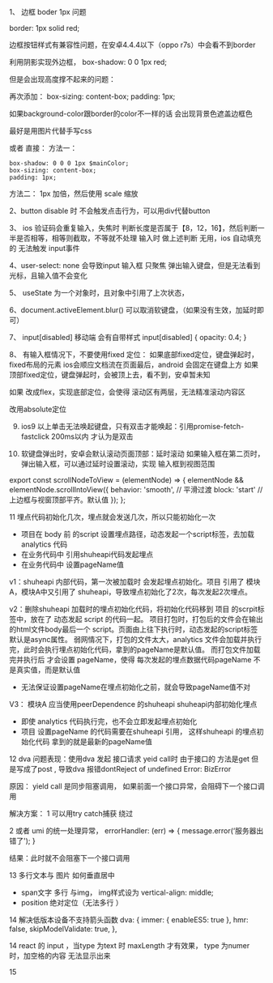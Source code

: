 1、 边框 boder 1px 问题

border: 1px solid red;

边框按钮样式有兼容性问题，在安卓4.4.4以下（oppo r7s）中会看不到border

利用阴影实现外边框，
box-shadow: 0 0 1px red; 

但是会出现高度撑不起来的问题：

再次添加：
        box-sizing: content-box;
        padding: 1px;


如果background-color跟border的color不一样的话   会出现背景色遮盖边框色

最好是用图片代替手写css


或者 直接：
方法一：

    box-shadow: 0 0 0 1px $mainColor;
    box-sizing: content-box;
    padding: 1px;


方法二：
1px 加倍，然后使用 scale 缩放



2、button disable 时 不会触发点击行为，可以用div代替button


3、 ios 验证码会重复输入，失焦时 判断长度是否属于【8，12，16】，然后判断一半是否相等，相等则截取，不等就不处理
输入时 做上述判断 无用，ios 自动填充的 无法触发 input事件



4、user-select: none 会导致input 输入框 只聚焦 弹出输入键盘，但是无法看到光标，且输入值不会变化


5、 useState 为一个对象时，且对象中引用了上次状态，



6、document.activeElement.blur() 可以取消软键盘，（如果没有生效，加延时即可）


7、  input[disabled] 移动端 会有自带样式
input[disabled] {
  opacity: 0.4;
}


8、 有输入框情况下，不要使用fixed 定位：
如果底部fixed定位，键盘弹起时，fixed布局的元素 ios会顺应文档流在页面最后，android 会固定在键盘上方
如果顶部fixed定位，键盘弹起时，会被顶上去，看不到，安卓暂未知


如果 改成flex，实现底部定位，会使得 滚动区有两层，无法精准滚动内容区

改用absolute定位


9. ios9 以上单击无法唤起键盘，只有双击才能唤起：引用promise-fetch-fastclick
200ms以内 才认为是双击


10. 软键盘弹出时，安卓会默认滚动页面顶部：延时滚动
如果输入框在第二页时，弹出输入框，可以通过延时设置滚动，实现 输入框到视图范围

export const scrollNodeToView = (elementNode) => {
  elementNode && elementNode.scrollIntoView({
    behavior: 'smooth',  // 平滑过渡
    block: 'start'  // 上边框与视窗顶部平齐。默认值
  });
};


11 埋点代码初始化几次，埋点就会发送几次，所以只能初始化一次
 
* 项目在 body 前 的script 设置埋点路径，动态发起一个script标签，去加载 analytics 代码
* 在业务代码中 引用shuheapi代码发起埋点
* 在业务代码中 设置pageName值


v1：shuheapi 内部代码，第一次被加载时 会发起埋点初始化。项目 引用了 模块A，模块A中又引用了 shuheapi，导致埋点初始化了2次，每次发起2次埋点。

v2：删除shuheapi 加载时的埋点初始化代码，将初始化代码移到 项目 的scrpit标签中，放在了 动态发起 script 的代码一起。
项目打包时，打包后的文件会在输出的html文件body最后一个 script。页面由上往下执行时，动态发起的script标签 默认是async属性。
弱网情况下，打包的文件太大，analytics 文件会加载并执行完，此时会执行埋点初始化代码，拿到的pageName是默认值。
而打包文件加载完并执行后 才会设置 pageName，使得 每次发起的埋点数据代码pageName 不是真实值，而是默认值

* 无法保证设置pageName在埋点初始化之前，就会导致pageName值不对

V3： 模块A 应当使用peerDependence 的shuheapi
shuheapi内部初始化埋点
* 即使  analytics 代码执行完，也不会立即发起埋点初始化
* 项目 设置pageName 的代码需要在shuheapi 引用， 这样shuheapi 的埋点初始化代码 拿到的就是最新的pageName值 
 

12  dva 
问题表现：使用dva 发起 接口请求 yeid call时  由于接口的 方法是get 但是写成了post , 导致dva 报错dontReject of undefined
Error: BizError

原因：  yield  call 是同步阻塞调用， 如果前面一个接口异常，会阻碍下一个接口调用

解决方案：
1  可以用try catch捕获 绕过

2 或者 umi 的统一处理异常， errorHandler: (err) => { message.error(‘服务器出错了'); }


结果：此时就不会阻塞下一个接口调用

13  多行文本与 图片 如何垂直居中 
* span文字 多行 与img， img样式设为  vertical-align: middle;  
* position 绝对定位（无法多行 ）


14 解决低版本设备不支持箭头函数
dva: {
immer: { enableES5: true },
hmr: false,
skipModelValidate: true,
},

14 react 的 input ，当type 为text 时  maxLength 才有效果， type 为numer 时，加空格的内容 无法显示出来



15  

